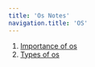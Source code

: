```yaml
---
title: 'Os Notes'
navigation.title: 'OS'
---
```


1. [Importance of os](/os/importance-of-os)
2. [Types of os](/os/types-of-os)
